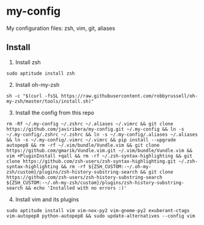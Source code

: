 # my-config
My configuration files: zsh, vim, git, aliases

## Install

1. Install zsh
```
sudo aptitude install zsh
```

2. Install oh-my-zsh
```
sh -c "$(curl -fsSL https://raw.githubusercontent.com/robbyrussell/oh-my-zsh/master/tools/install.sh)"
```
3. Install the config from this repo
```
rm -Rf ~/.my-config ~/.zshrc ~/.aliases ~/.vimrc && git clone https://github.com/javiribera/my-config.git ~/.my-config && ln -s ~/.my-config/.zshrc ~/.zshrc && ln -s ~/.my-config/.aliases ~/.aliases && ln -s ~/.my-config/.vimrc ~/.vimrc && pip install --upgrade autopep8 && rm -rf ~/.vim/bundle/Vundle.vim && git clone https://github.com/gmarik/Vundle.vim.git ~/.vim/bundle/Vundle.vim && vim +PluginInstall +qall && rm -rf ~/.zsh-syntax-highlighting && git clone https://github.com/zsh-users/zsh-syntax-highlighting.git ~/.zsh-syntax-highlighting && rm -rf ${ZSH_CUSTOM:-~/.oh-my-zsh/custom}/plugins/zsh-history-substring-search && git clone https://github.com/zsh-users/zsh-history-substring-search ${ZSH_CUSTOM:-~/.oh-my-zsh/custom}/plugins/zsh-history-substring-search && echo 'Installed with no errors :)'
```

4. Install vim and its plugins
```
sudo aptitude install vim vim-nox-py2 vim-gnome-py2 exuberant-ctags vim-autopep8 python-autopep8 && sudo update-alternatives --config vim
```
